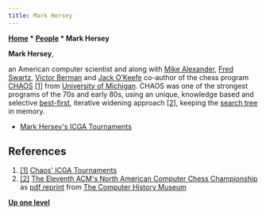 ```yaml
---
title: Mark Hersey
---
```

**[Home](Home "Home") \* [People](People "People") \* Mark Hersey**


**Mark Hersey**,  

an American computer scientist and along with [Mike Alexander](Mike_Alexander "Mike Alexander"), [Fred Swartz](Fred_Swartz "Fred Swartz"), [Victor Berman](Victor_Berman "Victor Berman") and [Jack O’Keefe](Jack_O%E2%80%99Keefe "Jack O’Keefe") co-author of the chess program [CHAOS](CHAOS "CHAOS") <a id="cite-note-1" href="#cite-ref-1">[1]</a> from [University of Michigan](University_of_Michigan "University of Michigan"). CHAOS was one of the strongest programs of the 70s and early 80s, using an unique, knowledge based and selective [best-first](Best-First "Best-First"), iterative widening approach <a id="cite-note-2" href="#cite-ref-2">[2]</a>, keeping the [search tree](Search_Tree "Search Tree") in memory.






* [Mark Hersey's ICGA Tournaments](https://www.game-ai-forum.org/icga-tournaments/person.php?id=412)


## References


1. <a id="cite-ref-1" href="#cite-note-1">[1]</a> [Chaos' ICGA Tournaments](https://www.game-ai-forum.org/icga-tournaments/program.php?id=42)
2. <a id="cite-ref-2" href="#cite-note-2">[2]</a> [The Eleventh ACM's North American Computer Chess Championship](http://www.computerhistory.org/chess/full_record.php?iid=doc-431614f6cdeeb) as [pdf reprint](http://archive.computerhistory.org/projects/chess/related_materials/text/3-1%20and%203-2%20and%203-3.1980_11th_ACM_NACCC/The_Eleventh_ACMs_North_American_Computer_Chess_Championship.1980.062303015.sm.pdf) from [The Computer History Museum](The_Computer_History_Museum "The Computer History Museum")

**[Up one level](People "People")**







 
